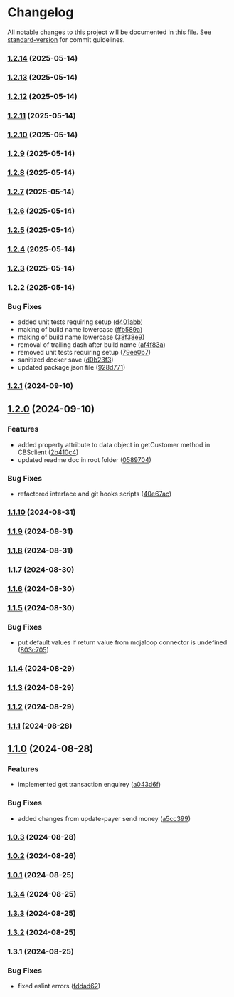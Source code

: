 # Changelog

All notable changes to this project will be documented in this file. See [standard-version](https://github.com/conventional-changelog/standard-version) for commit guidelines.

### [1.2.14](https://github.com/mojaloop/airtel-core-connector/compare/v1.2.13...v1.2.14) (2025-05-14)

### [1.2.13](https://github.com/mojaloop/airtel-core-connector/compare/v1.2.12...v1.2.13) (2025-05-14)

### [1.2.12](https://github.com/mojaloop/airtel-core-connector/compare/v1.2.11...v1.2.12) (2025-05-14)

### [1.2.11](https://github.com/mojaloop/airtel-core-connector/compare/v1.2.10...v1.2.11) (2025-05-14)

### [1.2.10](https://github.com/mojaloop/airtel-core-connector/compare/v1.2.9...v1.2.10) (2025-05-14)

### [1.2.9](https://github.com/mojaloop/airtel-core-connector/compare/v1.2.8...v1.2.9) (2025-05-14)

### [1.2.8](https://github.com/mojaloop/airtel-core-connector/compare/v1.2.7...v1.2.8) (2025-05-14)

### [1.2.7](https://github.com/mojaloop/airtel-core-connector/compare/v1.2.6...v1.2.7) (2025-05-14)

### [1.2.6](https://github.com/mojaloop/airtel-core-connector/compare/v1.2.5...v1.2.6) (2025-05-14)

### [1.2.5](https://github.com/mojaloop/airtel-core-connector/compare/v1.2.4...v1.2.5) (2025-05-14)

### [1.2.4](https://github.com/mojaloop/airtel-core-connector/compare/v1.2.3...v1.2.4) (2025-05-14)

### [1.2.3](https://github.com/mojaloop/airtel-core-connector/compare/v1.2.2...v1.2.3) (2025-05-14)

### 1.2.2 (2025-05-14)


### Bug Fixes

* added  unit tests requiring setup ([d401abb](https://github.com/mojaloop/airtel-core-connector/commit/d401abbe91286451cb5e769db00703cc04e41313))
* making of build name lowercase ([ffb589a](https://github.com/mojaloop/airtel-core-connector/commit/ffb589ab776b89419c110348e75c728fb3ff8d60))
* making of build name lowercase ([38f38e9](https://github.com/mojaloop/airtel-core-connector/commit/38f38e94d63db9f33f0a4828e456f33b545cc903))
* removal of trailing dash after build name ([af4f83a](https://github.com/mojaloop/airtel-core-connector/commit/af4f83a847c451dbb84efd620d75282054ef9995))
* removed unit tests requiring setup ([79ee0b7](https://github.com/mojaloop/airtel-core-connector/commit/79ee0b7ff80ae09280f1d20be162e03d1d17add7))
* sanitized docker save ([d0b23f3](https://github.com/mojaloop/airtel-core-connector/commit/d0b23f38d2ae53ab811304402622d1419b8e7ea4))
* updated package.json file ([928d771](https://github.com/mojaloop/airtel-core-connector/commit/928d771b207afdcc2d1cf2cddb004b20302211a2))

### [1.2.1](https://github.com/mojaloop/airtel-core-connector/compare/v1.2.0...v1.2.1) (2024-09-10)

## [1.2.0](https://github.com/mojaloop/airtel-core-connector/compare/v1.1.10...v1.2.0) (2024-09-10)


### Features

* added property attribute to data object in getCustomer method in CBSclient ([2b410c4](https://github.com/mojaloop/airtel-core-connector/commit/2b410c4e9e6c882e34b12950679da952afa919b3))
* updated readme doc in root folder ([0589704](https://github.com/mojaloop/airtel-core-connector/commit/058970451cd935e670ec6370df74f3e14c98eec1))


### Bug Fixes

* refactored interface and git hooks scripts ([40e67ac](https://github.com/mojaloop/airtel-core-connector/commit/40e67ac0dd6918f631bd1ebf0a22ae9b8acd2df7))

### [1.1.10](https://github.com/mojaloop/airtel-core-connector/compare/v1.1.9...v1.1.10) (2024-08-31)

### [1.1.9](https://github.com/mojaloop/airtel-core-connector/compare/v1.1.8...v1.1.9) (2024-08-31)

### [1.1.8](https://github.com/mojaloop/airtel-core-connector/compare/v1.1.7...v1.1.8) (2024-08-31)

### [1.1.7](https://github.com/mojaloop/airtel-core-connector/compare/v1.1.6...v1.1.7) (2024-08-30)

### [1.1.6](https://github.com/mojaloop/airtel-core-connector/compare/v1.1.5...v1.1.6) (2024-08-30)

### [1.1.5](https://github.com/mojaloop/airtel-core-connector/compare/v1.1.4...v1.1.5) (2024-08-30)


### Bug Fixes

* put default values if return value from mojaloop connector is undefined ([803c705](https://github.com/mojaloop/airtel-core-connector/commit/803c7052ac6ed446aecdcbacf62d44b3c055afcc))

### [1.1.4](https://github.com/mojaloop/airtel-core-connector/compare/v1.1.3...v1.1.4) (2024-08-29)

### [1.1.3](https://github.com/mojaloop/airtel-core-connector/compare/v1.1.2...v1.1.3) (2024-08-29)

### [1.1.2](https://github.com/mojaloop/airtel-core-connector/compare/v1.1.1...v1.1.2) (2024-08-29)

### [1.1.1](https://github.com/mojaloop/airtel-core-connector/compare/v1.1.0...v1.1.1) (2024-08-28)

## [1.1.0](https://github.com/mojaloop/airtel-core-connector/compare/v1.0.3...v1.1.0) (2024-08-28)


### Features

* implemented get transaction enquirey ([a043d6f](https://github.com/mojaloop/airtel-core-connector/commit/a043d6f1d88c5871da7338e030063f2e59a88cb6))


### Bug Fixes

* added changes from update-payer send money ([a5cc399](https://github.com/mojaloop/airtel-core-connector/commit/a5cc3991164d491edb9c5d1f6f3c4243c175b594))

### [1.0.3](https://github.com/mojaloop/airtel-core-connector/compare/v1.0.2...v1.0.3) (2024-08-28)

### [1.0.2](https://github.com/mojaloop/airtel-core-connector/compare/v1.0.1...v1.0.2) (2024-08-26)

### [1.0.1](https://github.com/mojaloop/airtel-core-connector/compare/v1.3.4...v1.0.1) (2024-08-25)

### [1.3.4](https://github.com/mojaloop/airtel-core-connector/compare/v1.3.3...v1.3.4) (2024-08-25)

### [1.3.3](https://github.com/mojaloop/airtel-core-connector/compare/v1.3.2...v1.3.3) (2024-08-25)

### [1.3.2](https://github.com/mojaloop/airtel-core-connector/compare/v1.3.1...v1.3.2) (2024-08-25)

### 1.3.1 (2024-08-25)


### Bug Fixes

* fixed eslint errors ([fddad62](https://github.com/mojaloop/airtel-core-connector/commit/fddad62df7bcf15749833bdcdf1ce622ba7974b6))
